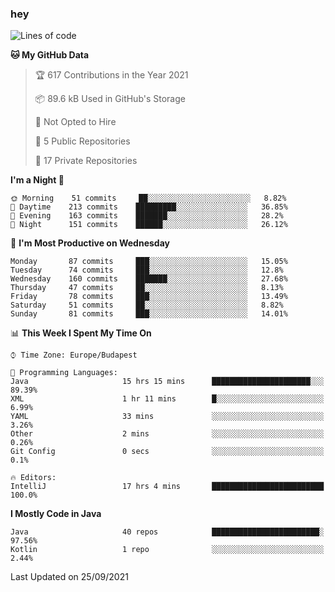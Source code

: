 ### hey

<!--START_SECTION:waka-->
![Lines of code](https://img.shields.io/badge/From%20Hello%20World%20I%27ve%20Written-75483%20lines%20of%20code-blue)

**🐱 My GitHub Data** 

> 🏆 617 Contributions in the Year 2021
 > 
> 📦 89.6 kB Used in GitHub's Storage 
 > 
> 🚫 Not Opted to Hire
 > 
> 📜 5 Public Repositories 
 > 
> 🔑 17 Private Repositories  
 > 
**I'm a Night 🦉** 

```text
🌞 Morning    51 commits     ██░░░░░░░░░░░░░░░░░░░░░░░   8.82% 
🌆 Daytime    213 commits    █████████░░░░░░░░░░░░░░░░   36.85% 
🌃 Evening    163 commits    ███████░░░░░░░░░░░░░░░░░░   28.2% 
🌙 Night      151 commits    ██████░░░░░░░░░░░░░░░░░░░   26.12%

```
📅 **I'm Most Productive on Wednesday** 

```text
Monday       87 commits     ███░░░░░░░░░░░░░░░░░░░░░░   15.05% 
Tuesday      74 commits     ███░░░░░░░░░░░░░░░░░░░░░░   12.8% 
Wednesday    160 commits    ███████░░░░░░░░░░░░░░░░░░   27.68% 
Thursday     47 commits     ██░░░░░░░░░░░░░░░░░░░░░░░   8.13% 
Friday       78 commits     ███░░░░░░░░░░░░░░░░░░░░░░   13.49% 
Saturday     51 commits     ██░░░░░░░░░░░░░░░░░░░░░░░   8.82% 
Sunday       81 commits     ███░░░░░░░░░░░░░░░░░░░░░░   14.01%

```


📊 **This Week I Spent My Time On** 

```text
⌚︎ Time Zone: Europe/Budapest

💬 Programming Languages: 
Java                     15 hrs 15 mins      ██████████████████████░░░   89.39% 
XML                      1 hr 11 mins        █░░░░░░░░░░░░░░░░░░░░░░░░   6.99% 
YAML                     33 mins             ░░░░░░░░░░░░░░░░░░░░░░░░░   3.26% 
Other                    2 mins              ░░░░░░░░░░░░░░░░░░░░░░░░░   0.26% 
Git Config               0 secs              ░░░░░░░░░░░░░░░░░░░░░░░░░   0.1%

🔥 Editors: 
IntelliJ                 17 hrs 4 mins       █████████████████████████   100.0%

```

**I Mostly Code in Java** 

```text
Java                     40 repos            ████████████████████████░   97.56% 
Kotlin                   1 repo              ░░░░░░░░░░░░░░░░░░░░░░░░░   2.44%

```



 Last Updated on 25/09/2021
<!--END_SECTION:waka-->
